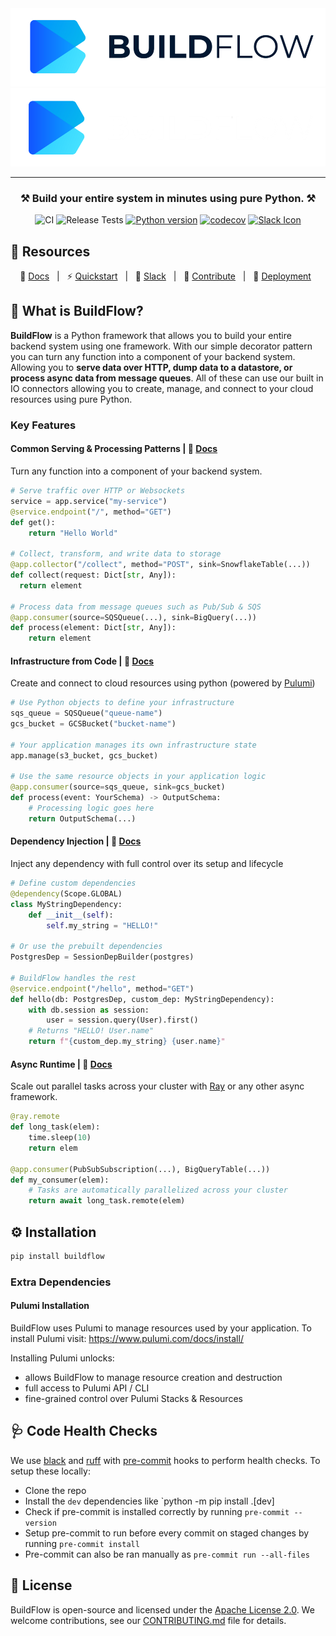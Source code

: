 <div align="center">

<img src="https://raw.githubusercontent.com/launchflow/buildflow/main/docs/images/buildflow-light.png#gh-light-mode-only" alt="BuildFlow Logo">
<img src="https://raw.githubusercontent.com/launchflow/buildflow/main/docs/images/buildflow-dark.png#gh-dark-mode-only" alt="BuildFlow Logo">

<hr>

### **⚒️ Build your entire system in minutes using pure Python. ⚒️**

![CI](https://github.com/launchflow/buildflow/actions/workflows/python_ci.yaml/badge.svg)
![Release Tests](https://github.com/launchflow/buildflow/actions/workflows/release_tests.yaml/badge.svg)
[![Python version](https://badge.fury.io/py/buildflow.svg)](https://pypi.org/project/buildflow)
[![codecov](https://codecov.io/gh/launchflow/buildflow/branch/main/graph/badge.svg?token=AO0TP8XG7X)](https://codecov.io/gh/launchflow/buildflow)
[![Slack Icon](https://img.shields.io/badge/slack-@launchflowusers-brightgreen.svg?logo=slack)](https://join.slack.com/t/launchflowusers/shared_invite/zt-27wlowsza-Uiu~8hlCGkvPINjmMiaaMQ)

</div>

## 📑 Resources

<div align="center">

📖 [Docs](https://docs.launchflow.com/buildflow/introduction) &nbsp; | &nbsp; ⚡ [Quickstart](https://docs.launchflow.com/buildflow/quickstart) &nbsp; | &nbsp; 👋 [Slack](https://join.slack.com/t/launchflowusers/shared_invite/zt-27wlowsza-Uiu~8hlCGkvPINjmMiaaMQ) &nbsp; | &nbsp; 🌟 [Contribute](https://docs.launchflow.com/buildflow/developers/contribute) &nbsp; | &nbsp; 🚀 [Deployment](https://www.launchflow.com/) &nbsp;

</div>

## 🤔 What is BuildFlow?

**BuildFlow** is a Python framework that allows you to build your entire backend system using one framework. With our simple decorator pattern you can turn any function into a component of your backend system. Allowing you to **serve data over HTTP, dump data to a datastore, or process async data from message queues**. All of these can use our built in IO connectors allowing you to create, manage, and connect to your cloud resources using pure Python.

### Key Features

#### Common Serving & Processing Patterns | 📖 [Docs](https://docs.launchflow.com/buildflow/concepts#processors)

Turn any function into a component of your backend system.

```python
# Serve traffic over HTTP or Websockets
service = app.service("my-service")
@service.endpoint("/", method="GET")
def get():
    return "Hello World"

# Collect, transform, and write data to storage
@app.collector("/collect", method="POST", sink=SnowflakeTable(...))
def collect(request: Dict[str, Any]):
  return element

# Process data from message queues such as Pub/Sub & SQS
@app.consumer(source=SQSQueue(...), sink=BigQuery(...))
def process(element: Dict[str, Any]):
    return element
```

#### Infrastructure from Code | 📖 [Docs](https://docs.launchflow.com/buildflow/guides/manage-cloud-resources)

Create and connect to cloud resources using python (powered by [Pulumi](https://github.com/pulumi/pulumi))

```python
# Use Python objects to define your infrastructure
sqs_queue = SQSQueue("queue-name")
gcs_bucket = GCSBucket("bucket-name")

# Your application manages its own infrastructure state
app.manage(s3_bucket, gcs_bucket)

# Use the same resource objects in your application logic
@app.consumer(source=sqs_queue, sink=gcs_bucket)
def process(event: YourSchema) -> OutputSchema:
    # Processing logic goes here
    return OutputSchema(...)
```

#### Dependency Injection | 📖 [Docs](https://docs.launchflow.com/buildflow/programming-guide/dependencies)

Inject any dependency with full control over its setup and lifecycle

```python
# Define custom dependencies
@dependency(Scope.GLOBAL)
class MyStringDependency:
    def __init__(self):
        self.my_string = "HELLO!"

# Or use the prebuilt dependencies
PostgresDep = SessionDepBuilder(postgres)

# BuildFlow handles the rest
@service.endpoint("/hello", method="GET")
def hello(db: PostgresDep, custom_dep: MyStringDependency):
    with db.session as session:
        user = session.query(User).first()
    # Returns "HELLO! User.name"
    return f"{custom_dep.my_string} {user.name}"
```

#### Async Runtime | 📖 [Docs](https://docs.launchflow.com/buildflow/programming-guide/processors#async-with-ray)

Scale out parallel tasks across your cluster with [Ray](https://docs.ray.io/en/latest/index.html) or any other async framework.

```python
@ray.remote
def long_task(elem):
    time.sleep(10)
    return elem

@app.consumer(PubSubSubscription(...), BigQueryTable(...))
def my_consumer(elem):
    # Tasks are automatically parallelized across your cluster
    return await long_task.remote(elem)
```

## ⚙️ Installation

```bash
pip install buildflow
```

### Extra Dependencies

#### Pulumi Installation

BuildFlow uses Pulumi to manage resources used by your application. To install Pulumi visit: https://www.pulumi.com/docs/install/

Installing Pulumi unlocks:

- allows BuildFlow to manage resource creation and destruction
- full access to Pulumi API / CLI
- fine-grained control over Pulumi Stacks & Resources

## 🩺 Code Health Checks

We use [black](https://github.com/psf/black) and [ruff](https://github.com/charliermarsh/ruff) with [pre-commit](https://pre-commit.com/) hooks to perform health checks.
To setup these locally:

- Clone the repo
- Install the `dev` dependencies like `python -m pip install .[dev]
- Check if pre-commit is installed correctly by running `pre-commit --version`
- Setup pre-commit to run before every commit on staged changes by running `pre-commit install`
- Pre-commit can also be ran manually as `pre-commit run --all-files`

## 📜 License

BuildFlow is open-source and licensed under the [Apache License 2.0](LICENSE). We welcome contributions, see our [CONTRIBUTING.md](CONTRIBUTING.md) file for details.
